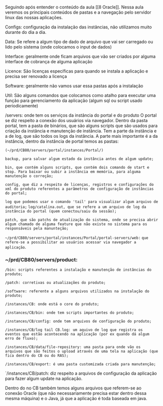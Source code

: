 Seguindo após entender o conteúdo da aula [[8 Oracle]].
Nessa aula veremos os principais conteúdos de pastas e a navegação pelo servidor linux das nossas aplicações.

Configs:
configuração da instalação das instâncias, não utilizamos muito durante do dia a dia.

Data:
Se refere a algum tipo de dado de arquivo que vai ser carregado ou lido pelo sistema (onde colocamos o input de dados)

Interface:
geralmente onde ficam arquivos que vão ser criados por alguma interface de cobrança de alguma aplicação

Licence:
São licenças específicas para quando se instala a aplicação e precisa ser renovado a licença

Software:
geralmente não vamos usar essa pastas após a instalação

Util:
São alguns comandos que colocamos como atalho para executar uma função para gerenciamento da aplicação (algum sql ou script usado periodicamente)

/servers:
onde tem os serviços da instância do portal e do produto 
O portal se diz respeito a conexão dos usuários via navegador.
Dentro da pasta portal, tem a pasta de binários, que são alguns scripts que são usados para criação da instância e manutenção de instância. Tem a parte da instância e a de log, que são todos os logs da instância.
A parte mais importante é a da instância, dentro da instância de portal temos as pastas:

`(~/prd/CB80/servers/portal/instances/Portal/)`

`backup, para salvar algum estado da instância antes de algum update;`

`bin, que contém alguns scripts, que contém dois comando de start e stop. Para baixar ou subir a instância em memória, para alguma manutenção o correção;`

`config, que diz a respeito de licenças, registros e configurações do xml do produto referentes a parâmetros de configuração de instâncias do portal;`

`log que podemos usar o comando 'tail' para visualizar algum arquivo de auditoria;`
`log/catalina.out, que se refere a um arquivo de log da instância do portal (quem conectou/saiu da sessão);`

`patch, que são patchs de atualização do sistema, onde se precisa abrir algum chamado de alguma feature que não existe no sistema para os responsáveis pela manunteção;`

`~/prd/CB80/servers/portal/instances/Portal/portal-servers/web:`
`que refere-se a possibilitar ao usuários acessar via navegador a aplicação`.

### ~/prd/CB80/servers/product:
`/bin: scripts referentes a instalação e manutenção de instâncias do produto;`

`/patch: corretivas ou atualizações do produto;`

`/software: referente a alguns arquivos utilizados na instalação do produto;`

`/instances/CB: onde está o core do produto;`

`/instances/CB/bin: onde tem scripts importantes do produto;`

`/instances/CB/config: onde tem arquivos de configuração do produto;`

`/instances/CB/log tail CB.log: um aquivo de log que registra os eventos que estão acontecendo na aplicação (por ex quando dá algum erro de fluxo);`

`/instances/CB/data/file-repository: uma pasta para onde vão os arquivos que são feitos o upload através de uma tela na aplicação (que fica dentro do CB ou do RAS);`

`/instances/CB/export: é uma pasta customizada criada para manutenção;`

`/instances/CB/patch: diz respeito a arquivos de configuração da aplicação para fazer algum update na aplicação.


Dentro do no CB também temos alguns arquivos que referem-se ao conexão Oracle (que não necessariamente precisa estar dentro dessa mesma máquina) e o Java, já que a aplicação é toda baseada em java.
